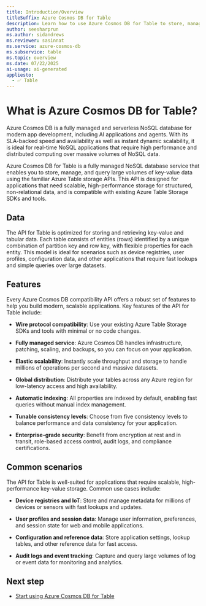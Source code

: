 ```yaml
---
title: Introduction/Overview
titleSuffix: Azure Cosmos DB for Table
description: Learn how to use Azure Cosmos DB for Table to store, manage, and query massive volumes of key-value typed NoSQL data.
author: seesharprun
ms.author: sidandrews
ms.reviewer: sasinnat
ms.service: azure-cosmos-db
ms.subservice: table
ms.topic: overview
ms.date: 07/22/2025
ai-usage: ai-generated
appliesto:
  - ✅ Table
---
```


# What is Azure Cosmos DB for Table?

Azure Cosmos DB is a fully managed and serverless NoSQL database for modern app development, including AI applications and agents. With its SLA-backed speed and availability as well as instant dynamic scalability, it is ideal for real-time NoSQL applications that require high performance and distributed computing over massive volumes of NoSQL data.

Azure Cosmos DB for Table is a fully managed NoSQL database service that enables you to store, manage, and query large volumes of key-value data using the familiar Azure Table storage APIs. This API is designed for applications that need scalable, high-performance storage for structured, non-relational data, and is compatible with existing Azure Table Storage SDKs and tools.

## Data

The API for Table is optimized for storing and retrieving key-value and tabular data. Each table consists of entities (rows) identified by a unique combination of partition key and row key, with flexible properties for each entity. This model is ideal for scenarios such as device registries, user profiles, configuration data, and other applications that require fast lookups and simple queries over large datasets.

## Features

Every Azure Cosmos DB compatibility API offers a robust set of features to help you build modern, scalable applications. Key features of the API for Table include:

- **Wire protocol compatibility**: Use your existing Azure Table Storage SDKs and tools with minimal or no code changes.

- **Fully managed service**: Azure Cosmos DB handles infrastructure, patching, scaling, and backups, so you can focus on your application.

- **Elastic scalability**: Instantly scale throughput and storage to handle millions of operations per second and massive datasets.

- **Global distribution**: Distribute your tables across any Azure region for low-latency access and high availability.

- **Automatic indexing**: All properties are indexed by default, enabling fast queries without manual index management.

- **Tunable consistency levels**: Choose from five consistency levels to balance performance and data consistency for your application.

- **Enterprise-grade security**: Benefit from encryption at rest and in transit, role-based access control, audit logs, and compliance certifications.

## Common scenarios

The API for Table is well-suited for applications that require scalable, high-performance key-value storage. Common use cases include:

- **Device registries and IoT**: Store and manage metadata for millions of devices or sensors with fast lookups and updates.

- **User profiles and session data**: Manage user information, preferences, and session state for web and mobile applications.

- **Configuration and reference data**: Store application settings, lookup tables, and other reference data for fast access.

- **Audit logs and event tracking**: Capture and query large volumes of log or event data for monitoring and analytics.

## Next step

- [Start using Azure Cosmos DB for Table](quickstart-dotnet.md)
